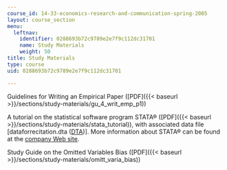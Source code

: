 ```yaml
---
course_id: 14-33-economics-research-and-communication-spring-2005
layout: course_section
menu:
  leftnav:
    identifier: 0288693b72c9789e2e7f9c112dc31701
    name: Study Materials
    weight: 50
title: Study Materials
type: course
uid: 0288693b72c9789e2e7f9c112dc31701

---
```


Guidelines for Writing an Empirical Paper ([PDF]({{< baseurl >}}/sections/study-materials/gu_4_writ_emp_p1))

A tutorial on the statistical software program STATA® ([PDF]({{< baseurl >}}/sections/study-materials/stata_tutorial)), with associated data file \[dataforrecitation.dta ([DTA](/coursemedia/14-33-economics-research-and-communication-spring-2005/5c1490919d338c4bcb483947a3435f9d_dataforrecitation.dta))\]. More information about STATA® can be found at the [company Web site](http://www.stata.com/).

Study Guide on the Omitted Variables Bias ([PDF]({{< baseurl >}}/sections/study-materials/omitt_varia_bias))
